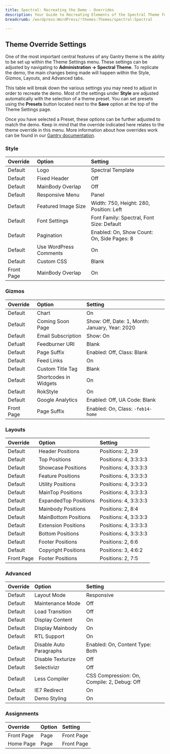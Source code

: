 ```yaml
---
title: Spectral: Recreating the Demo - Overrides
description: Your Guide to Recreating Elements of the Spectral Theme for WordPress
breadcrumb: /wordpress:WordPress/!themes:Themes/spectral:Spectral

---
```


Theme Override Settings
-----

One of the most important central features of any Gantry theme is the ability to be set up within the Theme Settings menu. These settings can be adjusted by navigating to **Administration -> Spectral Theme**. To replicate the demo, the main changes being made will happen within the Style, Gizmos, Layouts, and Advanced tabs.

This table will break down the various settings you may need to adjust in order to recreate the demo. Most of the settings under **Style** are adjusted automatically with the selection of a theme preset. You can set presets using the **Presets** button located next to the **Save** option at the top of the Theme Settings page.

Once you have selected a Preset, these options can be further adjusted to match the demo. Keep in mind that the override indicated here relates to the theme override in this menu. More information about how overrides work can be found in our [Gantry documentation][override].

### Style

| Override   | Option                 | Setting                                    |  
| :--------- | :--------------------- | :----------------------------------------- |  
| Default    | Logo                   | Spectral Template                          |  
| Default    | Fixed Header           | Off                                        |  
| Default    | MainBody Overlap       | Off                                        |  
| Default    | Responsive Menu        | Panel                                      |  
| Default    | Featured Image Size    | Width: 750, Height: 280, Position: Left    |  
| Default    | Font Settings          | Font Family: Spectral, Font Size: Default  |  
| Default    | Pagination             | Enabled: On, Show Count: On, Side Pages: 8 |  
| Default    | Use WordPress Comments | On                                         |  
| Default    | Custom CSS             | Blank                                      |  
| Front Page | MainBody Overlap       | On                                         |  


### Gizmos

| Override   | Option                | Setting                                        |  
| :--------- | :-------------------- | :--------------------------------------------- |  
| Default    | Chart                 | On                                             |  
| Default    | Coming Soon Page      | Show: Off, Date: 1, Month: January, Year: 2020 |  
| Default    | Email Subscription    | Show: On                                       |  
| Defualt    | Feedburner URI        | Blank                                          |  
| Default    | Page Suffix           | Enabled: Off, Class: Blank                     |  
| Default    | Feed Links            | On                                             |  
| Default    | Custom Title Tag      | Blank                                          |  
| Default    | Shortcodes in Widgets | On                                             |  
| Default    | RokStyle              | On                                             |  
| Default    | Google Analytics      | Enabled: Off, UA Code: Blank                   |  
| Front Page | Page Suffix           | Enabled: On, Class: `-feb14-home`              |  

### Layouts

| Override   | Option                | Setting               |  
| :--------- | :-------------------- | :-------------------- |  
| Default    | Header Positions      | Positions: 2, 3:9     |  
| Default    | Top Positions         | Positions: 4, 3:3:3:3 |  
| Default    | Showcase Positions    | Positions: 4, 3:3:3:3 |  
| Default    | Feature Positions     | Positions: 4, 3:3:3:3 |  
| Default    | Utility Positions     | Positions: 4, 3:3:3:3 |  
| Default    | MainTop Positions     | Positions: 4, 3:3:3:3 |  
| Default    | ExpandedTop Positions | Positions: 4, 3:3:3:3 |  
| Default    | Mainbody Positions    | Positions: 2, 8:4     |  
| Default    | MainBottom Positions  | Positions: 4, 3:3:3:3 |  
| Default    | Extension Positions   | Positions: 4, 3:3:3:3 |  
| Default    | Bottom Positions      | Positions: 4, 3:3:3:3 |  
| Default    | Footer Positions      | Positions: 2, 6:6     |  
| Default    | Copyright Positions   | Positions: 3, 4:6:2   |  
| Front Page | Footer Positions      | Positions: 2, 7:5     |

### Advanced

| Override | Option                  | Setting                                     |  
| :------- | :---------------------- | :------------------------------------------ |  
| Default  | Layout Mode             | Responsive                                  |  
| Default  | Maintenance Mode        | Off                                         |  
| Default  | Load Transition         | Off                                         |  
| Default  | Display Content         | On                                          |  
| Default  | Display Mainbody        | On                                          |  
| Default  | RTL Support             | On                                          |  
| Default  | Disable Auto Paragraphs | Enabled: On, Content Type: Both             |  
| Default  | Disable Texturize       | Off                                         |  
| Default  | Selectivizr             | Off                                         |  
| Default  | Less Compiler           | CSS Compression: On, Compile: 2, Debug: Off |  
| Default  | IE7 Redirect            | On                                          |  
| Default  | Demo Styling            | On                                          |  

### Assignments

| Override   | Option | Setting    |  
| :--------- | :----- | :--------- |  
| Front Page | Page   | Front Page |  
| Home Page  | Page   | Front Page |

[demo]: assets/Spectral2.jpeg
[menu]: ../../start/menu.md
[override]: http://gantry-framework.org/documentation/wordpress/configure/